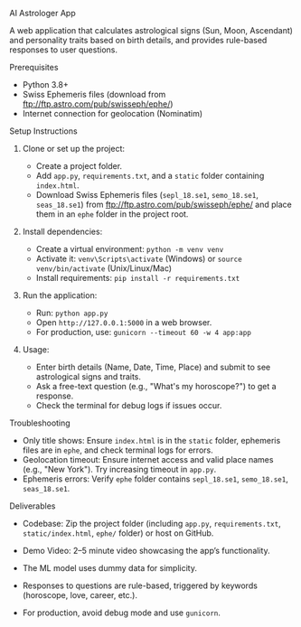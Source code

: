 AI Astrologer App

A web application that calculates astrological signs (Sun, Moon, Ascendant) and personality traits based on birth details, and provides rule-based responses to user questions.

 Prerequisites
- Python 3.8+
- Swiss Ephemeris files (download from ftp://ftp.astro.com/pub/swisseph/ephe/)
- Internet connection for geolocation (Nominatim)

 Setup Instructions
1. Clone or set up the project:
   - Create a project folder.
   - Add `app.py`, `requirements.txt`, and a `static` folder containing `index.html`.
   - Download Swiss Ephemeris files (`sepl_18.se1`, `semo_18.se1`, `seas_18.se1`) from ftp://ftp.astro.com/pub/swisseph/ephe/ and place them in an `ephe` folder in the project root.

2. Install dependencies:
   - Create a virtual environment: `python -m venv venv`
   - Activate it: `venv\Scripts\activate` (Windows) or `source venv/bin/activate` (Unix/Linux/Mac)
   - Install requirements: `pip install -r requirements.txt`

3. Run the application:
   - Run: `python app.py`
   - Open `http://127.0.0.1:5000` in a web browser.
   - For production, use: `gunicorn --timeout 60 -w 4 app:app`

4. Usage:
   - Enter birth details (Name, Date, Time, Place) and submit to see astrological signs and traits.
   - Ask a free-text question (e.g., "What's my horoscope?") to get a response.
   - Check the terminal for debug logs if issues occur.

 Troubleshooting
- Only title shows: Ensure `index.html` is in the `static` folder, ephemeris files are in `ephe`, and check terminal logs for errors.
- Geolocation timeout: Ensure internet access and valid place names (e.g., "New York"). Try increasing timeout in `app.py`.
- Ephemeris errors: Verify `ephe` folder contains `sepl_18.se1`, `semo_18.se1`, `seas_18.se1`.



 Deliverables
- Codebase: Zip the project folder (including `app.py`, `requirements.txt`, `static/index.html`, `ephe/` folder) or host on GitHub.
- Demo Video: 2–5 minute video showcasing the app’s functionality.


- The ML model uses dummy data for simplicity.
- Responses to questions are rule-based, triggered by keywords (horoscope, love, career, etc.).
- For production, avoid debug mode and use `gunicorn`.
